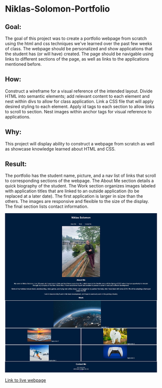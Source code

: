 # Niklas-Solomon-Portfolio

## Goal:
 The goal of this project was to create a portfolio webpage from scratch using the html and css techniques we've learned over the past few weeks of class. The webpage should be personalized and show applications that the student has (or will have) created. The page should be navigable using links to different sections of the page, as well as links to the applications mentioned before.

## How:
Construct a wireframe for a visual reference of the intended layout. Divide HTML into semantic elements; add relevant content to each element and nest within divs to allow for class application. Link a CSS file that will apply desired styling to each element. Apply id tags to each section to allow links to scroll to section. Nest images within anchor tags for visual reference to applications.

## Why:
This project will display ability to construct a webpage from scratch as well as showcase knowledge learned about HTML and CSS.

## Result:
The portfolio has the student name, picture, and a nav list of links that scroll to corresponding sections of the webpage. The About Me section details a quick biography of the student. The Work section organizes images labeled with application titles that are linked to an outside application (to be replaced at a later date). The first application is larger in size than the others. The images are responsive and flexible to the size of the display. The final section lists contact information.

![Screenshot of webpage](./assets/portfolio.png)

[Link to live webpage](https://niklassolomon.github.io/Niklas-Solomon-Portfolio/)